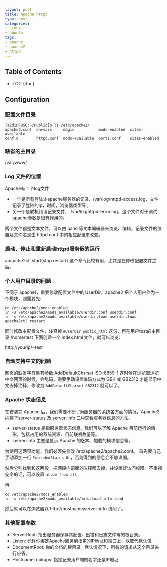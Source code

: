 ```yaml
---
layout: post
title: Apache httpd
type: post
categories:
- Linux
- ubuntu
tags:
- apache
- apache2
- httpd
---
```


## Table of Contents

* TOC
{:toc}

## Configuration

### 配置文件目录

```shell
[a2di@F8SG:~/Public]$ ls /etc/apache2/
apache2.conf  envvars     magic           mods-enabled  sites-available
conf.d        httpd.conf  mods-available  ports.conf    sites-enabled
```

### 缺省的主目录

/var/www/

<!--more-->

### Log 文件的位置

Apache有二个log文件

* 一个是所有登陆本apache服务器的记录，/var/log/httpd-access.log，文件记录了登陆的ip，时间，浏览器类型等；
* 另一个是联机错误记录文件， /var/log/httpd-error.log，这个文件对于调试apache参数是很有作用的。

两个文件都是文本文件，可以由 nano 等文本编辑器来浏览、编辑，记录文件的位置及文件名是由 httpd.conf 中的相应配置来改变。

### 启动、停止和重新启动httpd服务器的运行

apapche2ctl start(stop restart) 这个命令比较有用，尤其是在修改配置文件之后。

### 个人用户目录的问题

不同于 apache1，重要修改配置文件中的 UserDir，apache2 把个人用户作为一个模块，则需要先:

```shell
cd /etc/apache2/mods_enabled
ln -s /etc/apache2/mods_available/userdir.conf userdir.conf
ln -s /etc/apache2/mods_available/userdir.load userdir.load
apache2ctl restart
```

同时修改主配置文件，注释掉
`#UserDir public_html`
这句，再在用户test的主目录 /home/test 下面创建一个 index.html 文件，就可以浏览:

http://yourip/~test

### 自动支持中文的问题

网页的缺省字符集有参数 AddDefaultCharset ISO-8859-1 这时候在浏览器浏览中文网页的时候，会乱码，需要手动设置编码方式为 GBK 或 GB2312 才能显示中文去掉注释，修改为  `AddDefaultCharset GB2312` 就可以了。

### Apache 状态信息

在安装完 Apache 后，我们需要不断了解服务器的系统各方面的情况。Apache2 内建了server-status 及 server-info 二种查看服务器信息的方法。

* server-status 是指服务器状态信息，我们可以了解 Apache 目前运行的情形，包括占用的系统资源、目前联机数量等。
* server-info 主要是显示 Apache 的版本、加载的模块信息等。

为使用这两项功能，我们必须先修改 /etc/apache2/apache2.conf。
首先要自己手动添加一行 `ExtendedStatus On`，否则得到的信息会不够详细。

然后分别找到和这两段，把两段内前面的注释都去掉，并设置好访问权限。不重视安全的话，可以设置 `allow from all`

再:

```shell
cd /etc/apache2/mods_enabled
ln -s /etc/apache2/mods_available/info.load info.load
```

然后就可以在浏览器以 http://hostname/server-info 访问了。

### 其他配置参数

* ServerRoot: 指出服务器保存其配置、出错和日志文件等的根目录。
* Listen: 允许你绑定Apache服务到指定的IP地址和端口上，以取代默认值
* DocumentRoot: 你的文档的根目录。默认情况下，所有的请求从这个目录进行应答。
* HostnameLookups: 指定记录用户端的名字还是IP地址
